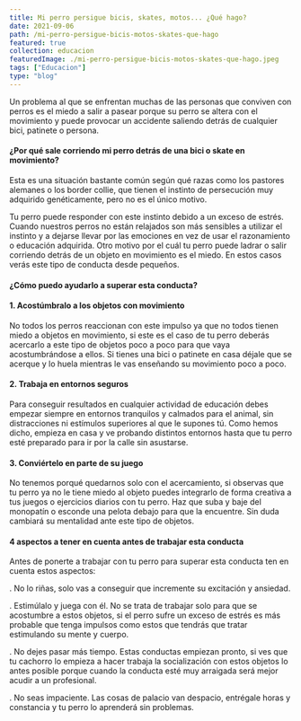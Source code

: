 ```yaml
---
title: Mi perro persigue bicis, skates, motos... ¿Qué hago?
date: 2021-09-06
path: /mi-perro-persigue-bicis-motos-skates-que-hago
featured: true
collection: educacion
featuredImage: ./mi-perro-persigue-bicis-motos-skates-que-hago.jpeg
tags: ["Educacion"]
type: "blog"
---
```

Un problema al que se enfrentan muchas de las personas que conviven con perros es el miedo a salir a pasear porque su perro se altera con el movimiento y puede provocar un accidente saliendo detrás de cualquier bici, patinete o persona. 


#### ¿Por qué sale corriendo mi perro detrás de una bici o skate en movimiento?

Esta es una situación bastante común según qué razas como los pastores alemanes o los border collie, que tienen el instinto de persecución muy adquirido genéticamente, pero no es el único motivo.

Tu perro puede responder con este instinto debido a un exceso de estrés. Cuando nuestros perros no están relajados son más sensibles a utilizar el instinto y a dejarse llevar por las emociones en vez de usar el razonamiento o educación adquirida. Otro motivo por el cuál tu perro puede ladrar o salir corriendo detrás de un objeto en movimiento es el miedo. En estos casos verás este tipo de conducta desde pequeños.


#### ¿Cómo puedo ayudarlo a superar esta conducta?

#### 1. Acostúmbralo a los objetos con movimiento
No todos los perros reaccionan con este impulso ya que no todos tienen miedo a objetos en movimiento, si este es el caso de tu perro deberás acercarlo a este tipo de objetos poco a poco para que vaya acostumbrándose a ellos. Si tienes una bici o patinete en casa déjale que se acerque y lo huela mientras le vas enseñando su movimiento poco a poco. 

#### 2. Trabaja en entornos seguros
Para conseguir resultados en cualquier actividad de educación debes empezar siempre en entornos tranquilos y calmados para el animal, sin distracciones ni estímulos superiores al que le supones tú. Como hemos dicho, empieza en casa y ve probando distintos entornos hasta que tu perro esté preparado para ir por la calle sin asustarse.

#### 3. Conviértelo en parte de su juego
No tenemos porqué quedarnos solo con el acercamiento, si observas que tu perro ya no le tiene miedo al objeto puedes integrarlo de forma creativa a tus juegos o ejercicios diarios con tu perro. Haz que suba y baje del monopatín o esconde una pelota debajo para que la encuentre. Sin duda cambiará su mentalidad ante este tipo de objetos.


#### 4 aspectos a tener en cuenta antes de trabajar esta conducta

Antes de ponerte a trabajar con tu perro para superar esta conducta ten en cuenta estos aspectos:

. No lo riñas, solo vas a conseguir que incremente su excitación y ansiedad.

. Estimúlalo y juega con él. No se trata de trabajar solo para que se acostumbre a estos objetos, si el perro sufre un exceso de estrés es más probable que tenga impulsos como estos que tendrás que tratar estimulando su mente y cuerpo.

. No dejes pasar más tiempo. Estas conductas empiezan pronto, si ves que tu cachorro lo empieza a hacer trabaja la socialización con estos objetos lo antes posible porque cuando la conducta esté muy arraigada será mejor acudir a un profesional.

. No seas impaciente. Las cosas de palacio van despacio, entrégale horas y constancia y tu perro lo aprenderá sin problemas.

